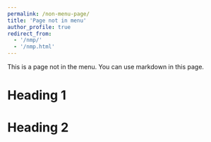 ```yaml
---
permalink: /non-menu-page/
title: 'Page not in menu'
author_profile: true
redirect_from:
  - '/nmp/'
  - '/nmp.html'
---
```


This is a page not in the menu. You can use markdown in this page.

# Heading 1

# Heading 2
